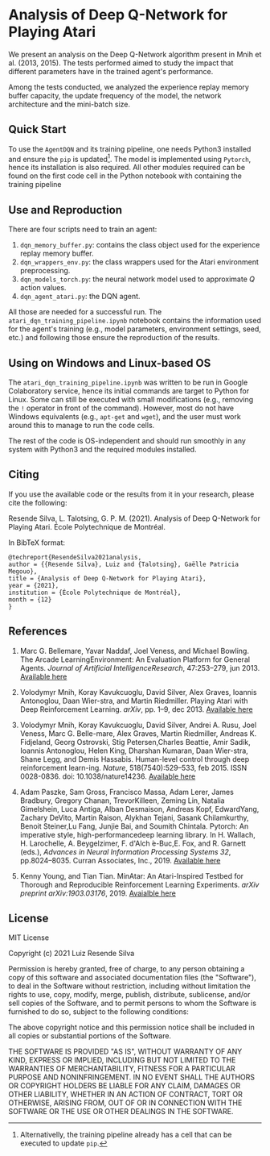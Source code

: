 # Analysis of Deep Q-Network for Playing Atari

We present an analysis on the Deep Q-Network algorithm present in Mnih et al. (2013, 2015). The tests performed aimed to study the impact that different parameters have in the trained agent's performance.

Among the tests conducted, we analyzed the experience replay memory buffer capacity, the update frequency of the model, the network architecture and the mini-batch size.

## Quick Start

To use the ``AgentDQN`` and its training pipeline, one needs Python3 installed and ensure the ``pip`` is updated[^1]. The model is implemented using ``Pytorch``, hence its installation is also required. All other modules required can be found on the first code cell in the Python notebook with containing the training pipeline

[^1]:  Alternativelly, the training pipeline already has a cell that can be executed to update ``pip``.

## Use and Reproduction

There are four scripts need to train an agent:

1. ``dqn_memory_buffer.py``: contains the class object used for the experience replay memory buffer.
2. ``dqn_wrappers_env.py``: the class wrappers used for the Atari environment preprocessing.
3. ``dqn_models_torch.py``: the neural network model used to approximate $Q$ action values.
4. ``dqn_agent_atari.py``: the DQN agent.

All those are needed for a successful run. The ``atari_dqn_training_pipeline.ipynb`` notebook contains the information used for the agent's training (e.g., model parameters, environment settings, seed, etc.) and following those ensure the reproduction of the results.

## Using on Windows and Linux-based OS

The ``atari_dqn_training_pipeline.ipynb`` was written to be run in Google Colaboratory service, hence its initial commands are target to Python for Linux. Some can still be executed with small modifications (e.g., removing the ``!`` operator in front of the command). However, most do not have Windows equivalents (e.g., ``apt-get`` and ``wget``), and the user must work around this to manage to run the code cells.

The rest of the code is OS-independent and should run smoothly in any system with Python3 and the required modules installed.

## Citing

If you use the available code or the results from it in your research, please cite the following:

Resende Silva, L. Talotsing, G. P. M. (2021). Analysis of Deep Q-Network for Playing Atari. École Polytechnique de Montréal.

In BibTeX format:

```
@techreport{ResendeSilva2021analysis,
author = {{Resende Silva}, Luiz and {Talotsing}, Gaëlle Patricia Megouo},
title = {Analysis of Deep Q-Network for Playing Atari},
year = {2021},
institution = {École Polytechnique de Montréal},
month = {12}
}
```

## References

1. Marc G. Bellemare, Yavar Naddaf, Joel Veness, and Michael Bowling. The Arcade  LearningEnvironment:  An  Evaluation  Platform  for  General  Agents. *Journal  of Artificial IntelligenceResearch*, 47:253–279, jun  2013. [Available here](https://jair.org/index.php/jair/article/view/10819)

2. Volodymyr Mnih, Koray Kavukcuoglu, David Silver, Alex Graves, Ioannis Antonoglou, Daan Wier-stra, and Martin Riedmiller. Playing Atari with Deep Reinforcement Learning. *arXiv*, pp. 1–9, dec 2013. [Available here](http://arxiv.org/abs/1312.5602.10)

3. Volodymyr Mnih, Koray Kavukcuoglu, David Silver, Andrei A. Rusu, Joel Veness, Marc G. Belle-mare, Alex Graves, Martin Riedmiller, Andreas K. Fidjeland, Georg Ostrovski, Stig Petersen,Charles Beattie, Amir Sadik, Ioannis Antonoglou, Helen King, Dharshan Kumaran, Daan Wier-stra, Shane Legg, and Demis Hassabis. Human-level control through deep reinforcement learn-ing. *Nature*, 518(7540):529–533, feb 2015. ISSN 0028-0836. doi: 10.1038/nature14236. [Available here](http://dx.doi.org/10.1038/nature14236)

4. Adam Paszke, Sam Gross, Francisco Massa, Adam Lerer, James Bradbury, Gregory Chanan, TrevorKilleen, Zeming Lin, Natalia Gimelshein, Luca Antiga, Alban Desmaison, Andreas Kopf, EdwardYang, Zachary DeVito, Martin Raison, Alykhan Tejani, Sasank Chilamkurthy, Benoit Steiner,Lu Fang, Junjie Bai, and Soumith Chintala. Pytorch: An imperative style, high-performancedeep learning library. In H. Wallach,  H. Larochelle,  A. Beygelzimer,  F. d'Alch ́e-Buc,E. Fox, and R. Garnett (eds.), *Advances in Neural Information Processing Systems 32*, pp.8024–8035. Curran Associates, Inc., 2019. [Available here](http://papers.neurips.cc/paper/9015-pytorch-an-imperative-style-high-performance-deep-learning-library.pdf)

5. Kenny Young, and Tian Tian. MinAtar: An Atari-Inspired Testbed for Thorough and Reproducible Reinforcement Learning Experiments.  *arXiv preprint arXiv:1903.03176*, 2019. [Avaialble here](https://arxiv.org/abs/1903.03176)

## License

MIT License

Copyright (c) 2021 Luiz Resende Silva

Permission is hereby granted, free of charge, to any person obtaining a copy of this software and associated documentation files (the "Software"), to deal in the Software without restriction, including without limitation the rights to use, copy, modify, merge, publish, distribute, sublicense, and/or sell copies of the Software, and to permit persons to whom the Software is furnished to do so, subject to the following conditions:

The above copyright notice and this permission notice shall be included in all copies or substantial portions of the Software.

THE SOFTWARE IS PROVIDED "AS IS", WITHOUT WARRANTY OF ANY KIND, EXPRESS OR IMPLIED, INCLUDING BUT NOT LIMITED TO THE WARRANTIES OF MERCHANTABILITY, FITNESS FOR A PARTICULAR PURPOSE AND NONINFRINGEMENT. IN NO EVENT SHALL THE AUTHORS OR COPYRIGHT HOLDERS BE LIABLE FOR ANY CLAIM, DAMAGES OR OTHER LIABILITY, WHETHER IN AN ACTION OF CONTRACT, TORT OR OTHERWISE, ARISING FROM, OUT OF OR IN CONNECTION WITH THE SOFTWARE OR THE USE OR OTHER DEALINGS IN THE SOFTWARE.
